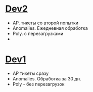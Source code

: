 # [Dev2](https://github.com/Deniskaponchik/)
- AP. тикеты со второй попытки
- Anomalies. Ежедневная обработка
- Poly. с перезагрузками
- 

# [Dev1](https://github.com/Deniskaponchik/)
- AP тикеты сразу
- Anomalies. Обработка за 30 дн.
- Poly - без перезагрузок
